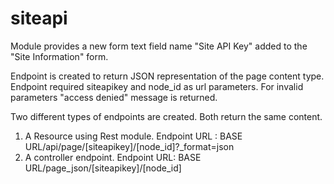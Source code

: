 # siteapi

Module provides a new form text field name "Site API Key" added to the "Site Information" form.


Endpoint is created to return JSON representation of the page content type.
Endpoint required siteapikey and node_id as url parameters.
For invalid parameters "access denied" message is returned.

Two different types of endpoints are created. Both return the same content.
1) A Resource using Rest module. Endpoint URL : BASE URL/api/page/[siteapikey]/[node_id]?_format=json
2) A controller endpoint. Endpoint URL: BASE URL/page_json/[siteapikey]/[node_id]

